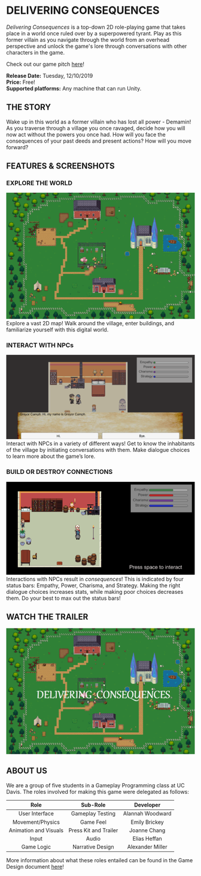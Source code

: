 # DELIVERING CONSEQUENCES
*Delivering Consequences* is a top-down 2D role-playing game that takes place in a world once ruled over by a superpowered tyrant. Play as this former villain as you navigate through the world from an overhead perspective and unlock the game's lore through conversations with other characters in the game. 

Check out our game pitch [here](https://github.com/thenintendodude/Delivering-Consequences-Game/blob/master/Press%20Kit%20Materials/Understanding%20Consequences%20Pitch.pdf)! 

**Release Date:** Tuesday, 12/10/2019 \
**Price:** Free! \
**Supported platforms:** Any machine that can run Unity.  


## THE STORY
Wake up in this world as a former villain who has lost all power - Demamin! As you traverse through a village you once ravaged, decide how you will now act without the powers you once had. How will you face the consequences of your past deeds and present actions? How will you move forward? 


## FEATURES & SCREENSHOTS
### EXPLORE THE WORLD
![alt text](https://raw.githubusercontent.com/thenintendodude/Delivering-Consequences-Game/master/Press%20Kit%20Materials/World%20Map.png?token=AFQ6X7C22RA3TTUFKHYKKVS562B7G)
Explore a vast 2D map! Walk around the village, enter buildings, and familiarize yourself with this digital world.  

### INTERACT WITH NPCs
![alt text](https://raw.githubusercontent.com/thenintendodude/Delivering-Consequences-Game/master/Press%20Kit%20Materials/Dialogue%20Screen.png?token=AFQ6X7DALR3M475ECEZXF6K562DL6)
Interact with NPCs in a variety of different ways! Get to know the inhabitants of the village by initiating conversations with them. Make dialogue choices to learn more about the game’s lore.  

### BUILD OR DESTROY CONNECTIONS
![alt text](https://raw.githubusercontent.com/thenintendodude/Delivering-Consequences-Game/master/Press%20Kit%20Materials/Status%20Bars.png?token=AFQ6X7D35MHR7CHXP4JS2TC562B2K)
Interactions with NPCs result in *consequences*! This is indicated by four status bars: Empathy, Power, Charisma, and Strategy. Making the right dialogue choices increases stats, while making poor choices decreases them. Do your best to max out the status bars!  


## WATCH THE TRAILER
[![Delivering Consequences Trailer](https://raw.githubusercontent.com/thenintendodude/Delivering-Consequences-Game/master/Press%20Kit%20Materials/Video%20Thumbnail.png?token=AFQ6X7EYO5YM2AV73TGVN2K562B5O)](https://www.youtube.com/ "Delivering Consequences Trailer")  


## ABOUT US
We are a group of five students in a Gameplay Programming class at UC Davis. The roles involved for making this game were delegated as follows:

| Role                  | Sub-Role              | Developer        |
|:---------------------:|:---------------------:|:----------------:|
| User Interface        | Gameplay Testing      | Alannah Woodward |
| Movement/Physics      | Game Feel             | Emily Brickey    |
| Animation and Visuals | Press Kit and Trailer | Joanne Chang     |
| Input                 | Audio                 | Elias Heffan     |
| Game Logic            | Narrative Design      | Alexander Miller |

More information about what these roles entailed can be found in the Game Design document [here](https://github.com/thenintendodude/Delivering-Consequences-Game/blob/master/GameDesignDocument.md)! 

